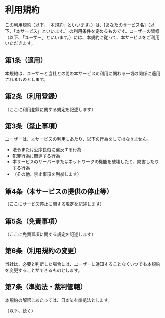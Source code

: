 # 利用規約

この利用規約（以下、「本規約」といいます。）は、[あなたのサービス名]（以下、「本サービス」といいます。）の利用条件を定めるものです。ユーザーの皆様（以下、「ユーザー」といいます。）には、本規約に従って、本サービスをご利用いただきます。

## 第1条（適用）
本規約は、ユーザーと当社との間の本サービスの利用に関わる一切の関係に適用されるものとします。

## 第2条（利用登録）
（ここに利用登録に関する規定を記述します）

## 第3条（禁止事項）
ユーザーは、本サービスの利用にあたり、以下の行為をしてはなりません。
- 法令または公序良俗に違反する行為
- 犯罪行為に関連する行為
- 本サービスのサーバーまたはネットワークの機能を破壊したり、妨害したりする行為
- （その他、禁止事項を列挙します）

## 第4条（本サービスの提供の停止等）
（ここにサービス停止に関する規定を記述します）

## 第5条（免責事項）
（ここに免責事項に関する規定を記述します）

## 第6条（利用規約の変更）
当社は、必要と判断した場合には、ユーザーに通知することなくいつでも本規約を変更することができるものとします。

## 第7条（準拠法・裁判管轄）
本規約の解釈にあたっては、日本法を準拠法とします。

（以下、続く）
